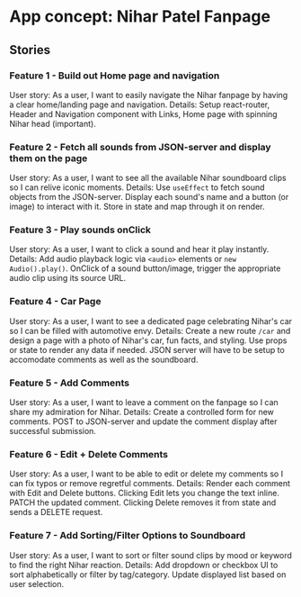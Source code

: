 # App concept: Nihar Patel Fanpage

## Stories

### Feature 1 - Build out Home page and navigation

User story: As a user, I want to easily navigate the Nihar fanpage by having a clear home/landing page and navigation.
Details: Setup react-router, Header and Navigation component with Links, Home page with spinning Nihar head (important).

### Feature 2 - Fetch all sounds from JSON-server and display them on the page

User story: As a user, I want to see all the available Nihar soundboard clips so I can relive iconic moments.
Details: Use `useEffect` to fetch sound objects from the JSON-server. Display each sound's name and a button (or image) to interact with it. Store in state and map through it on render.

### Feature 3 - Play sounds onClick

User story: As a user, I want to click a sound and hear it play instantly.
Details: Add audio playback logic via `<audio>` elements or `new Audio().play()`. OnClick of a sound button/image, trigger the appropriate audio clip using its source URL.

### Feature 4 - Car Page

User story: As a user, I want to see a dedicated page celebrating Nihar's car so I can be filled with automotive envy.
Details: Create a new route `/car` and design a page with a photo of Nihar's car, fun facts, and styling. Use props or state to render any data if needed. JSON server will have to be setup to accomodate comments as well as the soundboard.

### Feature 5 - Add Comments

User story: As a user, I want to leave a comment on the fanpage so I can share my admiration for Nihar.
Details: Create a controlled form for new comments. POST to JSON-server and update the comment display after successful submission.

### Feature 6 - Edit + Delete Comments

User story: As a user, I want to be able to edit or delete my comments so I can fix typos or remove regretful comments.
Details: Render each comment with Edit and Delete buttons. Clicking Edit lets you change the text inline. PATCH the updated comment. Clicking Delete removes it from state and sends a DELETE request.

### Feature 7 - Add Sorting/Filter Options to Soundboard

User story: As a user, I want to sort or filter sound clips by mood or keyword to find the right Nihar reaction.
Details: Add dropdown or checkbox UI to sort alphabetically or filter by tag/category. Update displayed list based on user selection.
